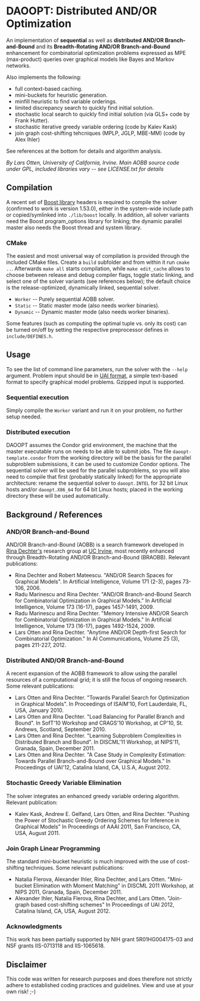 DAOOPT: Distributed AND/OR Optimization
=======================================

An implementation of **sequential** as well as **distributed AND/OR
Branch-and-Bound** and its **Breadth-Rotating AND/OR
Branch-and-Bound** enhancement for combinatorial optimization problems
expressed as MPE (max-product) queries over graphical models like
Bayes and Markov networks.

Also implements the following:

* full context-based caching.
* mini-buckets for heuristic generation.
* minfill heuristic to find variable orderings.
* limited discrepancy search to quickly find initial solution.
* stochastic local search to quickly find initial solution (via GLS+
  code by Frank Hutter).
* stochastic iterative greedy variable ordering (code by Kalev Kask)
* join graph cost-shifting tehcniques (MPLP, JGLP, MBE-MM) (code by Alex Ihler)

See references at the bottom for details and algorithm analysis.

*By Lars Otten, University of California, Irvine. Main AOBB source
 code under GPL, included libraries vary -- see LICENSE.txt for
 details*

Compilation
-----------

A recent set of [Boost library](http://www.boost.org) headers is
required to compile the solver (confirmed to work is version 1.53.0),
either in the system-wide include path or copied/symlinked into
`./lib/boost` locally. In addition, all solver variants need the Boost
program_options library for linking; the dynamic parallel master also
needs the Boost thread and system library.

### CMake

The easiest and most universal way of compilation is provided through
the included CMake files. Create a `build` subfolder and from within
it run `cmake ..`. Afterwards `make all` starts compilation, while
`make edit_cache` allows to choose between release and debug compiler
flags, toggle static linking, and select one of the solver variants
(see references below); the default choice is the release-optimized,
dynamically linked, sequential solver.

* `Worker` -- Purely sequential AOBB solver.
* `Static` -- Static master mode (also needs worker binaries).
* `Dynamic` -- Dynamic master mode (also needs worker binaries).

Some features (such as computing the optimal tuple vs. only its cost)
can be turned on/off by setting the respective preprocessor defines in
`include/DEFINES.h`.

Usage
-----

To see the list of command line parameters, run the solver with the
`--help` argument. Problem input should be in [UAI
format](http://graphmod.ics.uci.edu/uai08/FileFormat/), a simple
text-based format to specify graphical model problems. Gzipped input
is supported.

### Sequential execution

Simply compile the `Worker` variant and run it on your problem, no
further setup needed.

### Distributed execution

DAOOPT assumes the Condor grid environment, the machine that the
master executable runs on needs to be able to submit jobs. The file
`daoopt-template.condor` from the working directory will be the basis
for the parallel subproblem submissions, it can be used to customize
Condor options. The sequential solver will be used for the parallel
subproblems, so you will also need to compile that first (probably
statically linked) for the appropriate architecture: rename the
sequential solver to `daoopt.INTEL` for 32 bit Linux hosts and/or
`daoopt.X86_64` for 64 bit Linux hosts; placed in the working
directory these will be used automatically.

Background / References
-----------------------

### AND/OR Branch-and-Bound

AND/OR Branch-and-Bound (AOBB) is a search framework developed in
[Rina Dechter's](http://www.ics.uci.edu/~dechter/) research group at
[UC Irvine](http://www.uci.edu/), most recently enhanced through
Breadth-Rotating AND/OR Branch-and-Bound (BRAOBB). Relevant
publications:

* Rina Dechter and Robert Mateescu. "AND/OR Search Spaces for
  Graphical Models". In Artificial Intelligence, Volume 171 (2-3),
  pages 73-106, 2006.
* Radu Marinescu and Rina Dechter. "AND/OR Branch-and-Bound Search for
  Combinatorial Optimization in Graphical Models." In Artificial
  Intelligence, Volume 173 (16-17), pages 1457-1491, 2009.
* Radu Marinescu and Rina Dechter. "Memory Intensive AND/OR Search
  for Combinatorial Optimization in Graphical Models." In Artificial
  Intelligence, Volume 173 (16-17), pages 1492-1524, 2009.
* Lars Otten and Rina Dechter. "Anytime AND/OR Depth-first Search for
  Combinatorial Optimization." In AI Communications, Volume 25 (3), pages
  211-227, 2012.

### Distributed AND/OR Branch-and-Bound

A recent expansion of the AOBB framework to allow using the parallel
resources of a computational grid; it is still the focus of ongoing
research. Some relevant publications:

* Lars Otten and Rina Dechter. "Towards Parallel Search for
  Optimization in Graphical Models". In Proceedings of ISAIM'10, Fort
  Lauderdale, FL, USA, January 2010.
* Lars Otten and Rina Dechter. "Load Balancing for Parallel Branch and
  Bound". In SofT'10 Workshop and CRAGS'10 Workshop, at CP'10,
  St. Andrews, Scotland, September 2010.
* Lars Otten and Rina Dechter. "Learning Subproblem Complexities in
  Distributed Branch and Bound". In DISCML'11 Workshop, at NIPS'11,
  Granada, Spain, December 2011.
* Lars Otten and Rina Dechter. "A Case Study in Complexity Estimation:
  Towards Parallel Branch-and-Bound over Graphical Models." In Proceedings
  of UAI'12, Catalina Island, CA, U.S.A, August 2012.

### Stochastic Greedy Variable Elimination

The solver integrates an enhanced greedy variable ordering algorithm.
Relevant publication:

* Kalev Kask, Andrew E. Gelfand, Lars Otten, and Rina Dechter. "Pushing the
  Power of Stochastic Greedy Ordering Schemes for Inference in Graphical Models"
  In Proceedings of AAAI 2011, San Francisco, CA, USA, August 2011. 

### Join Graph Linear Programming

The standard mini-bucket heuristic is much improved with the use of 
cost-shifting techniques. Some relevant publications:

* Natalia Flerova, Alexander Ihler, Rina Dechter, and Lars Otten. "Mini-bucket
  Elimination with Moment Matching" in DISCML 2011 Workshop, at NIPS 2011,
  Granada, Spain, December 2011.
* Alexander Ihler, Natalia Flerova, Rina Dechter, and Lars Otten. "Join-graph
  based cost-shifting schemes" In Proceedings of UAI 2012, Catalina Island, CA,
  USA, August 2012.

### Acknowledgments

This work has been partially supported by NIH grant 5R01HG004175-03 and
NSF grants IIS-0713118 and IIS-1065618.

Disclaimer
----------

This code was written for research purposes and does therefore not
strictly adhere to established coding practices and guidelines. View
and use at your own risk! ;-)

